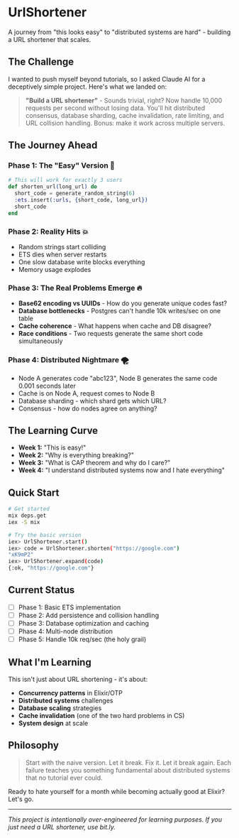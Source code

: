 # UrlShortener

A journey from "this looks easy" to "distributed systems are hard" - building a URL shortener that scales.

## The Challenge

I wanted to push myself beyond tutorials, so I asked Claude AI for a deceptively simple project. Here's what we landed on:

> **"Build a URL shortener"** - Sounds trivial, right? Now handle 10,000 requests per second without losing data. You'll hit distributed consensus, database sharding, cache invalidation, rate limiting, and URL collision handling. Bonus: make it work across multiple servers.

## The Journey Ahead

### Phase 1: The "Easy" Version 🌱
```elixir
# This will work for exactly 3 users
def shorten_url(long_url) do
  short_code = generate_random_string(6)
  :ets.insert(:urls, {short_code, long_url})
  short_code
end
```

### Phase 2: Reality Hits 💥
- Random strings start colliding
- ETS dies when server restarts  
- One slow database write blocks everything
- Memory usage explodes

### Phase 3: The Real Problems Emerge 🔥
- **Base62 encoding vs UUIDs** - How do you generate unique codes fast?
- **Database bottlenecks** - Postgres can't handle 10k writes/sec on one table
- **Cache coherence** - What happens when cache and DB disagree?
- **Race conditions** - Two requests generate the same short code simultaneously

### Phase 4: Distributed Nightmare 🌪️
- Node A generates code "abc123", Node B generates the same code 0.001 seconds later
- Cache is on Node A, request comes to Node B
- Database sharding - which shard gets which URL?
- Consensus - how do nodes agree on anything?

## The Learning Curve

- **Week 1:** "This is easy!"
- **Week 2:** "Why is everything breaking?"
- **Week 3:** "What is CAP theorem and why do I care?"
- **Week 4:** "I understand distributed systems now and I hate everything"

## Quick Start

```bash
# Get started
mix deps.get
iex -S mix

# Try the basic version
iex> UrlShortener.start()
iex> code = UrlShortener.shorten("https://google.com")
"xK9mP2"
iex> UrlShortener.expand(code)
{:ok, "https://google.com"}
```

## Current Status

- [ ] Phase 1: Basic ETS implementation
- [ ] Phase 2: Add persistence and collision handling
- [ ] Phase 3: Database optimization and caching
- [ ] Phase 4: Multi-node distribution
- [ ] Phase 5: Handle 10k req/sec (the holy grail)

## What I'm Learning

This isn't just about URL shortening - it's about:
- **Concurrency patterns** in Elixir/OTP
- **Distributed systems** challenges
- **Database scaling** strategies  
- **Cache invalidation** (one of the two hard problems in CS)
- **System design** at scale

## Philosophy

> Start with the naive version. Let it break. Fix it. Let it break again. Each failure teaches you something fundamental about distributed systems that no tutorial ever could.

Ready to hate yourself for a month while becoming actually good at Elixir? Let's go.

---

*This project is intentionally over-engineered for learning purposes. If you just need a URL shortener, use bit.ly.*
